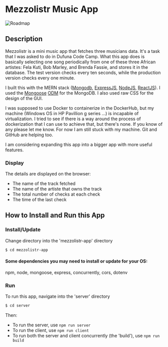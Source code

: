 # Mezzolistr Music App
![Roadmap](./roadmap.png)

## Description

Mezzolistr is a mini music app that fetches three musicians data. It's a task that I was asked to do in Dufuna Code Camp.
What this app does is basically selecting one song periodically from one of these three African artistes: Fela Kuti, Bob Marley, and Brenda Fassie, and stores it in the database. The test version checks every ten seconds, while the production version checks every one minute.

I built this with the MERN stack ([Mongodb](https://www.mongodb.com/), [ExpressJS](https://expressjs.com/), [NodeJS](https://nodejs.org/), [ReactJS](https://reactjs.org/)). I used the [Mongoose](https://mongoosejs.com/) [ODM](https://odmdaily.com/) for the MongoDB. I also used raw CSS for the design of the GUI.

I was supposed to use Docker to containerize in the DockerHub, but my machine (Windows OS in HP Pavillion g series ...) is incapable of virtualization. I tried to see if there is a way around the process of dockerization that I can use to achieve that, but there's none. If you know of any please let me know. For now I am still stuck with my machine. Git and GitHub are helping too.

I am considering expanding this app into a bigger app with more useful features.

### Display

The details are displayed on the browser:
- The name of the track fetched
- The name of the artiste that owns the track
- The total number of checks at each check
- The time of the last check

## How to Install and Run this App

### Install/Update

Change directory into the 'mezzolistr-app' directory 
```sh
$ cd mezzolistr-app
```

#### Some dependencies you may need to install or update for your OS:
npm, node, mongoose, express, concurrently, cors, dotenv

### Run
To run this app, navigate into the 'server' directory
```sh
$ cd server
```
Then:
- To run the server, use ```npm run server```
- To run the client, use ```npm run client```
- To run both the server and client concurrently (the 'build'), use ```npm run build```

